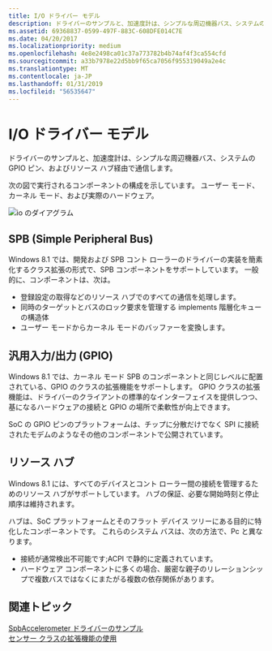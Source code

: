 ```yaml
---
title: I/O ドライバー モデル
description: ドライバーのサンプルと、加速度計は、シンプルな周辺機器バス、システムの GPIO ピン、およびリソース ハブ経由で通信します。
ms.assetid: 69368837-0599-497F-883C-608DFE014C7E
ms.date: 04/20/2017
ms.localizationpriority: medium
ms.openlocfilehash: 4e8e2498ca01c37a773782b4b74af4f3ca554cfd
ms.sourcegitcommit: a33b7978e22d5bb9f65ca7056f955319049a2e4c
ms.translationtype: MT
ms.contentlocale: ja-JP
ms.lasthandoff: 01/31/2019
ms.locfileid: "56535647"
---
```

# <a name="the-driver-io-model"></a>I/O ドライバー モデル


ドライバーのサンプルと、加速度計は、シンプルな周辺機器バス、システムの GPIO ピン、およびリソース ハブ経由で通信します。

次の図で実行されるコンポーネントの構成を示しています。 ユーザー モード、カーネル モード、および実際のハードウェア。

![io のダイアグラム](images/io.png)

## <a name="simple-peripheral-bus-spb"></a>SPB (Simple Peripheral Bus)


Windows 8.1 では、開発および SPB コント ローラーのドライバーの実装を簡素化するクラス拡張の形式で、SPB コンポーネントをサポートしています。 一般的に、コンポーネントは、次は。

-   登録設定の取得などのリソース ハブでのすべての通信を処理します。
-   同時のターゲットとバスのロック要求を管理する implements 階層化キューの構造体
-   ユーザー モードからカーネル モードのバッファーを変換します。

## <a name="general-purpose-inputoutput-gpio"></a>汎用入力/出力 (GPIO)


Windows 8.1 では、カーネル モード SPB のコンポーネントと同じレベルに配置されている、GPIO のクラスの拡張機能をサポートします。 GPIO クラスの拡張機能は、ドライバーのクライアントの標準的なインターフェイスを提供しつつ、基になるハードウェアの接続と GPIO の場所で柔軟性が向上できます。

SoC の GPIO ピンのプラットフォームは、チップに分散だけでなく SPI に接続されたモデムのようなその他のコンポーネントで公開されています。

## <a name="resource-hub"></a>リソース ハブ


Windows 8.1 には、すべてのデバイスとコント ローラー間の接続を管理するためのリソース ハブがサポートしています。 ハブの保証、必要な開始時刻と停止順序は維持されます。

ハブは、SoC プラットフォームとそのフラット デバイス ツリーにある目的に特化したコンポーネントです。 これらのシステム バスは、次の方法で、Pc と異なります。

-   接続が通常検出不可能です;ACPI で静的に定義されています。
-   ハードウェア コンポーネントに多くの場合、厳密な親子のリレーションシップで複数バスではなくにまたがる複数の依存関係があります。

## <a name="related-topics"></a>関連トピック
[SpbAccelerometer ドライバーのサンプル](spbaccelerometer-driver-sample.md)  
[センサー クラスの拡張機能の使用](using-the-sensor-class-extension.md)  



